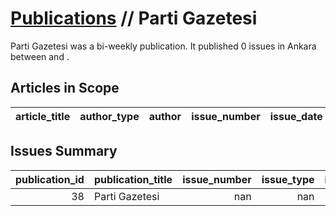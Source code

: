 # [Publications](firstlevel_publications.md) // Parti Gazetesi

Parti Gazetesi was a bi-weekly publication. It published 0 issues in Ankara between  and .

## Articles in Scope

| article_title   | author_type   | author   | issue_number   | issue_date   | pages   |
|-----------------|---------------|----------|----------------|--------------|---------|

## Issues Summary

|   publication_id | publication_title   |   issue_number |   issue_type |   issue_year |   issue_month |   issue_day |   printing_house_name |
|-----------------:|:--------------------|---------------:|-------------:|-------------:|--------------:|------------:|----------------------:|
|               38 | Parti Gazetesi      |            nan |          nan |          nan |           nan |         nan |                   nan |